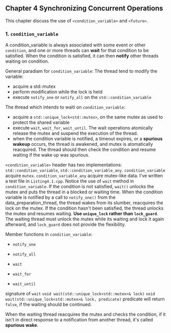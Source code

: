 ## Chapter 4 Synchronizing Concurrent Operations
This chapter discuss the use of `<condition_variable>` and `<future>`.

### 1. `condition_variable`
A condition_variable is always associated with some event or other `condition`, and one or more threads can **wait** for that condition to be satisfied. When the condition is satisfied, it can then **notify** other threads waiting on condition.

General paradiam for `condition_variable`:
The thread tend to modify the variable:
- acquire a std::mutex
- perform modification while the lock is held
- execute `notify_one` or `notify_all` on the `std::condition_variable`

The thread which intends to waiti on `condition_variable`:
- acquire a `std::unique_lock<std::mutex>`, on the same mutex as used to protect the shared variable
- execute `wait`, `wait_for`, `wait_until`. The wait operations atomically release the mutex and suspend the execution of the thread.
- when the condition variable is notified, a timeout expires, or a **spurious wakeup** occurs, the thread is awakened, and mutex is atomatically reacquired. The thread should then check the condition and resume waiting if the wake up was spurious.

`<condition_variable>` header has two implementations: `std::condition_variable`, `std::condition_variable_any`.
`condition_variable` acquire `mutex`.
`condition_variable_any` acquire mutex-like data.
I've written a test file in `Listing4.1.cpp`. Notice the use of `wait` method in `condition_variable`. If the condition is not satisfied, `wait()` unlocks the mutex and puts the thread in a blocked or waiting time. When the condition variable is notified by a call to `notify_one()` from the data_preparation_thread, the thread wakes from its slumber, reacquires the lock on the mutex. If the condition hasn't been satisfied, the thread unlocks the mutex and resumes waiting. **Use `unique_lock` rather than `lock_guard`**. The waiting thread must unlock the mutex while its waiting and lock it again afterward, and `lock_guard` does not provide the flexibility.

Member functions in `condition_variable`:
- `notify_one`
- `notify_all`

- `wait`
- `wait_for`
- `wait_until`

signature of `wait`
`void wait(std::unique_lock<std::mutex>& lock)`
`void wait(std::unique_lock<std::mutex>& lock, predicate)`
predicate will return `false`, if the waiting should be continued.

When the waiting thread reacquires the mutex and checks the condition, if it isn't in direct response to a notification from another thread, it's called **spurious wake**. 
